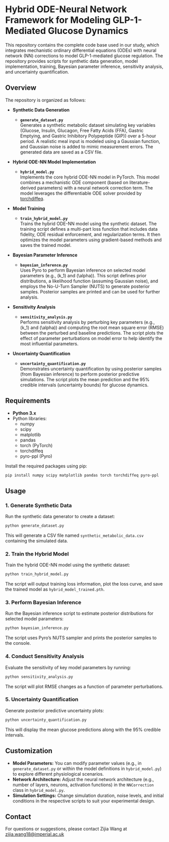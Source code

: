 # Hybrid ODE-Neural Network Framework for Modeling GLP-1-Mediated Glucose Dynamics

This repository contains the complete code base used in our study, which integrates mechanistic ordinary differential equations (ODEs) with neural network (NN) corrections to model GLP-1-mediated glucose regulation. The repository provides scripts for synthetic data generation, model implementation, training, Bayesian parameter inference, sensitivity analysis, and uncertainty quantification.

## Overview

The repository is organized as follows:

- **Synthetic Data Generation**
  - **`generate_dataset.py`**  
    Generates a synthetic metabolic dataset simulating key variables (Glucose, Insulin, Glucagon, Free Fatty Acids (FFA), Gastric Emptying, and Gastric Inhibitory Polypeptide (GIP)) over a 5-hour period. A realistic meal input is modeled using a Gaussian function, and Gaussian noise is added to mimic measurement errors. The generated data are saved as a CSV file.

- **Hybrid ODE-NN Model Implementation**
  - **`hybrid_model.py`**  
    Implements the core hybrid ODE-NN model in PyTorch. This model combines a mechanistic ODE component (based on literature-derived parameters) with a neural network correction term. The model leverages the differentiable ODE solver provided by [torchdiffeq](https://github.com/rtqichen/torchdiffeq).

- **Model Training**
  - **`train_hybrid_model.py`**  
    Trains the hybrid ODE-NN model using the synthetic dataset. The training script defines a multi-part loss function that includes data fidelity, ODE residual enforcement, and regularization terms. It then optimizes the model parameters using gradient-based methods and saves the trained model.

- **Bayesian Parameter Inference**
  - **`bayesian_inference.py`**  
    Uses Pyro to perform Bayesian inference on selected model parameters (e.g., \(k_1\) and \(\alpha\)). This script defines prior distributions, a likelihood function (assuming Gaussian noise), and employs the No-U-Turn Sampler (NUTS) to generate posterior samples. Posterior samples are printed and can be used for further analysis.

- **Sensitivity Analysis**
  - **`sensitivity_analysis.py`**  
    Performs sensitivity analysis by perturbing key parameters (e.g., \(k_1\) and \(\alpha\)) and computing the root mean square error (RMSE) between the perturbed and baseline predictions. The script plots the effect of parameter perturbations on model error to help identify the most influential parameters.

- **Uncertainty Quantification**
  - **`uncertainty_quantification.py`**  
    Demonstrates uncertainty quantification by using posterior samples (from Bayesian inference) to perform posterior predictive simulations. The script plots the mean prediction and the 95% credible intervals (uncertainty bounds) for glucose dynamics.

## Requirements

- **Python 3.x**
- Python libraries:
  - numpy
  - scipy
  - matplotlib
  - pandas
  - torch (PyTorch)
  - torchdiffeq
  - pyro-ppl (Pyro)

Install the required packages using pip:

```bash
pip install numpy scipy matplotlib pandas torch torchdiffeq pyro-ppl
```

## Usage

### 1. Generate Synthetic Data
Run the synthetic data generator to create a dataset:

```bash
python generate_dataset.py
```

This will generate a CSV file named `synthetic_metabolic_data.csv` containing the simulated data.

### 2. Train the Hybrid Model
Train the hybrid ODE-NN model using the synthetic dataset:

```bash
python train_hybrid_model.py
```

The script will output training loss information, plot the loss curve, and save the trained model as `hybrid_model_trained.pth`.

### 3. Perform Bayesian Inference
Run the Bayesian inference script to estimate posterior distributions for selected model parameters:

```bash
python bayesian_inference.py
```

The script uses Pyro’s NUTS sampler and prints the posterior samples to the console.

### 4. Conduct Sensitivity Analysis
Evaluate the sensitivity of key model parameters by running:

```bash
python sensitivity_analysis.py
```

The script will plot RMSE changes as a function of parameter perturbations.

### 5. Uncertainty Quantification
Generate posterior predictive uncertainty plots:

```bash
python uncertainty_quantification.py
```

This will display the mean glucose predictions along with the 95% credible intervals.

## Customization

- **Model Parameters:** You can modify parameter values (e.g., in `generate_dataset.py` or within the model definitions in `hybrid_model.py`) to explore different physiological scenarios.
- **Network Architecture:** Adjust the neural network architecture (e.g., number of layers, neurons, activation functions) in the `NNCorrection` class in `hybrid_model.py`.
- **Simulation Settings:** Change simulation duration, noise levels, and initial conditions in the respective scripts to suit your experimental design.



## Contact

For questions or suggestions, please contact Zijia Wang at zijia.wang18@imperial.ac.uk
